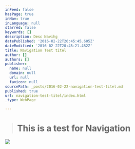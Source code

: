 ```yaml
---
inFeed: false
hasPage: true
inNav: true
inLanguage: null
starred: false
keywords: []
description: Desc Navihg
datePublished: '2016-02-22T20:45:45.605Z'
dateModified: '2016-02-22T20:45:21.482Z'
title: Navigation Test titel
author: []
authors: []
publisher:
  name: null
  domain: null
  url: null
  favicon: null
sourcePath: _posts/2016-02-22-navigation-test-titel.md
published: true
url: navigation-test-titel/index.html
_type: WebPage

---
```

> # This is a test for Navigation

![](https://the-grid-user-content.s3-us-west-2.amazonaws.com/b4237ad0-8f8f-4167-8aef-8ed5c9c5594e.jpg)